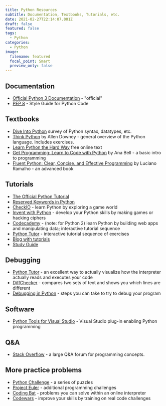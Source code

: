 ```yaml
---
title: Python Resources
subtitle: Documentation, Textbooks, Tutorials, etc.
date: 2021-02-27T22:14:07.001Z
draft: false
featured: false
tags:
  - Python
categories:
  - Python
image:
  filename: featured
  focal_point: Smart
  preview_only: false
---
```



## Documentation

* [Official Python 3 Documentation](https://docs.python.org/3/library/index.html) - "official"
* [PEP 8](https://www.python.org/dev/peps/pep-0008/) - Style Guide for Python Code

## Textbooks

* [Dive Into Python](http://diveintopython3.problemsolving.io/) survey of Python syntax, datatypes, etc.
* [Think Python](http://greenteapress.com/wp/think-python-2e/) by Allen Downey - general overview of the Python language. Includes exercises.
* [Learn Python the Hard Way](https://learnpythonthehardway.org/python3/) free online text
* [Get Programming: Learn to Code with Python](https://www.manning.com/books/get-programming) by Ana Bell - a basic intro to programming
* [Fluent Python: Clear, Concise, and Effective Programming](https://www.oreilly.com/library/view/fluent-python/9781491946237/) by Luciano Ramalho - an advanced book

## Tutorials

* [The Official Python Tutorial](https://docs.python.org/3/tutorial/)
* [Reserved Keywords in Python](https://docs.python.org/3.0/reference/lexical_analysis.html#id8)
* [CheckIO](https://checkio.org/) - learn Python by exploring a game world
* [Invent with Python](https://inventwithpython.com/) - develop your Python skills by making games or hacking ciphers
* [Codecademy](https://www.codecademy.com/learn/python) - (note: for Python 2) learn Python by building web apps and manipulating data; interactive tutorial sequence
* [Python Tutor](http://www.pythontutor.com/) - interactive tutorial sequence of exercises
* [Blog with tutorials](http://mitxcsjourney.blogspot.com/)
* [Study Guide](https://docs.google.com/document/d/1oMYRnogRrGgCtz-26E8hJYLp7Bm99JS1SP4lhdXvqpw/edit#heading=h.wkdtdlnax0u3)

## Debugging

* [Python Tutor](http://www.pythontutor.com/) - an excellent way to actually visualize how the interpreter actually reads and executes your code
* [DiffChecker](https://www.diffchecker.com/) - compares two sets of text and shows you which lines are different
* [Debugging in Python](https://pythonconquerstheuniverse.wordpress.com/2009/09/10/debugging-in-python/) - steps you can take to try to debug your program

## Software

* [Python Tools for Visual Studio](https://microsoft.github.io/PTVS/) - Visual Studio plug-in enabling Python programming

## Q&A

* [Stack Overflow](http://stackoverflow.com/questions/tagged/python) - a large Q&A forum for programming concepts.

## More practice problems

* [Python Challenge](http://www.pythonchallenge.com/) - a series of puzzles
* [Project Euler](https://projecteuler.net/) - additional programming challenges
* [Coding Bat](http://codingbat.com/python) - problems you can solve within an online interpreter
* [Codewars](https://www.codewars.com/?language=python) - improve your skills by training on real code challenges